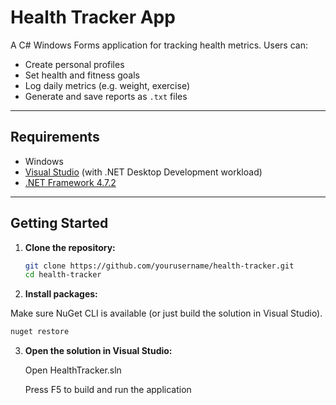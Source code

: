 # Health Tracker App

A C# Windows Forms application for tracking health metrics. Users can:

- Create personal profiles
- Set health and fitness goals
- Log daily metrics (e.g. weight, exercise)
- Generate and save reports as `.txt` files

---

## Requirements

- Windows
- [Visual Studio](https://visualstudio.microsoft.com/) (with .NET Desktop Development workload)
- [.NET Framework 4.7.2](https://dotnet.microsoft.com/en-us/download/dotnet-framework/net472)

---

## Getting Started

1. **Clone the repository:**

   ```bash
   git clone https://github.com/yourusername/health-tracker.git
   cd health-tracker
   ```


2. **Install packages:**

  Make sure NuGet CLI is available (or just build the solution in Visual Studio).
  
  ```bash
  nuget restore
  ```

3. **Open the solution in Visual Studio:**

   Open HealthTracker.sln
  
   Press F5 to build and run the application
